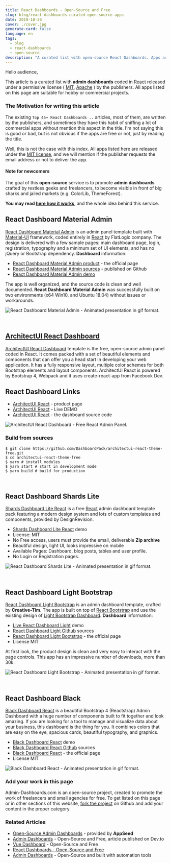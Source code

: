 ```yaml
---
title: React Dashboards - Open-Source and Free
slug: blog/react-dashboards-curated-open-source-apps
date: 2019-10-26
cover: ./cover.jpg
generate-card: false
language: en
tags:
  - blog
  - react-dashboards
  - open-source
description: "A curated list with open-source React Dashboards. Apps are released under MIT license, suitable for hobby or commercial projects."
---
```


Hello audience,

This article is a curated list with **admin dashboards** coded in [React](https://reactjs.org/) 
released under a permissive license ( [MIT](https://en.wikipedia.org/wiki/MIT_License), [Apache](https://en.wikipedia.org/wiki/Apache_License) ) 
by the publishers. 
All apps listed on this page are suitable for hobby or commercial projects.

### The Motivation for writing this article

The existing `Top 45+ React Dashboards ..` articles, most of them, are written by the publishers, 
and sometimes they have this habit of sniffing a lot of commercial apps without mention this aspect in the title. 
I'm not saying this is good or bad, but is not obvious if the apps are free or not, just by reading the title. 

Well, this is not the case with this index. All apps listed here are released under the [MIT license](https://en.wikipedia.org/wiki/MIT_License), 
and we will mention if the publisher requests the email address or not to deliver the app.

#### Note for newcomers
The goal of this **open-source** service is to promote **admin dashboards** crafted by restless geeks and freelancers, 
to become visible in front of big sharks and jailed markets (e.g. ColorLib, ThemeForest).  

**You may read [here how it works](/how-it-works)**, and the whole idea behind this service.  

## React Dashboard Material Admin

[React Dashboard Material Admin](https://flatlogic.com/admin-dashboards/react-material-admin) is an admin panel template 
built with [Material-UI](https://material-ui.com/) framework, coded entirely in [React](https://reactjs.org/) by FlatLogic company. 
The design is delivered with a few sample pages: main dashboard page, login, registration, typography and a minimum set of UI elements, 
and has no jQuery or Bootstrap dependency. **Dashboard** information:

- [React Dashboard Material Admin product](https://flatlogic.com/admin-dashboards/react-material-admin) - the official page
- [React Dashboard Material Admin sources](https://github.com/flatlogic/react-material-admin) - published on Github
- [React Dashboard Material Admin demo](https://flatlogic.com/admin-dashboards/react-material-admin/demo)

The app is well organized, and the source code is clean and well documented. 
**React Dashboard Material Admin** was successfully built on two environments (x64 Win10, and Ubuntu 18.04) without issues or workarounds.

![React Dashboard Material Admin - Animated presentation in gif format.](https://raw.githubusercontent.com/app-generator/static/master/admin-dashboards/react-dashboard-material-admin-flatlogic-intro.gif)

<br />

## [ArchitectUI React Dashboard](https://dashboardpack.com/theme-details/architectui-react-dashboard-free/?ref=appseed)

[ArchitectUI React Dashboard](https://dashboardpack.com/theme-details/architectui-react-dashboard-free/?ref=appseed) template is the free, open-source admin panel coded in React. It comes packed with a set of beautiful elements and components that can offer you a head start in developing your web application. It has a fully responsive layout, multiple color schemes for both Bootstrap elements and layout components. ArchitectUI React is powered by Bootstrap 4, Webpack and it uses create-react-app from Facebook Dev. 

## React Dashboard Links

- [ArchitectUI React](https://dashboardpack.com/theme-details/architectui-react-dashboard-free/) - product page
- [ArchitectUI React](https://demo.dashboardpack.com/architectui-react-free/#/dashboards/basic) - Live DEMO
- [ArchitectUI React](https://github.com/DashboardPack/architectui-react-theme-free) - the dashboard source code

![ArchitectUI React Dashboard - Free React Admin Panel.](https://raw.githubusercontent.com/admin-dashboards/static/master/react-dashboard-architectui-free-screen.png)

### Build from sources

```
$ git clone https://github.com/DashboardPack/architectui-react-theme-free.git
$ cd architectui-react-theme-free
$ yarn # install modules
$ yarn start # start in development mode
$ yarn build # build for production

```

<br />

## React Dashboard Shards Lite

[Shards Dashboard Lite React](https://designrevision.com/downloads/shards-dashboard-lite-react/) is a free [React](https://reactjs.org/) admin dashboard template pack featuring a modern design system and lots of custom templates and components, provided by DesignRevision. 

- [Shards Dashboard Lite React](https://designrevision.com/demo/shards-dashboard-lite-react/blog-overview) demo
- License: MIT
- No Free access, users must provide the email, deliverable **Zip archive**
- Beautiful design, light UI, looks impressive on mobile
- Available Pages: Dashboard, blog posts, tables and user profile. 
- No Login or Registration pages. 

![React Dashboard Shards Lite - Animated presentation in gif format.](https://raw.githubusercontent.com/app-generator/static/master/admin-dashboards/react-dashboard-shards-light-intro.gif)

<br />

## React Dashboard Light Bootstrap

[React Dashboard Light Bootstrap](https://www.creative-tim.com/product/light-bootstrap-dashboard-react) is an admin dashboard template, crafted by **Creative-Tim**. The app is built on top of [React Bootstrap](https://5c507d49471426000887a6a7--react-bootstrap.netlify.com/) and use the existing design of [Light Bootstrap Dashboard](https://www.creative-tim.com/product/light-bootstrap-dashboard). **Dashboard** information:

- [Live React Dashboard Light](https://demos.creative-tim.com/light-bootstrap-dashboard-react/) demo
- [React Dashboard Light Github](https://github.com/creativetimofficial/light-bootstrap-dashboard-react) sources
- [React Dashboard Light Bootstrap](https://www.creative-tim.com/product/light-bootstrap-dashboard-react) - the official page
- License MIT

At first look, the product design is clean and very easy to interact with the page controls. 
This app has an impressive number of downloads, more than 30k.  

![React Dashboard Light Bootstrap - Animated presentation in gif format.](https://raw.githubusercontent.com/app-generator/static/master/admin-dashboards/react-dashboard-light-intro.gif)

<br />

## React Dashboard Black

[Black Dashboard React](https://www.creative-tim.com/product/black-dashboard-react) is a beautiful Bootstrap 4 (Reactstrap) Admin Dashboard with a huge number of components built to fit together and look amazing. If you are looking for a tool to manage and visualize data about your business, this dashboard is the thing for you. It combines colors that are easy on the eye, spacious cards, beautiful typography, and graphics.

- [Black Dashboard React](https://demos.creative-tim.com/black-dashboard-react/) demo
- [Black Dashboard React Github](https://github.com/creativetimofficial/black-dashboard-react) sources
- [Black Dashboard React](https://www.creative-tim.com/product/black-dashboard-react) - the official page
- License MIT

![Black Dashboard React - Animated presentation in gif format.](https://raw.githubusercontent.com/app-generator/static/master/admin-dashboards/react-dashboard-black-intro.gif)

### Add your work in this page

Admin-Dashboards.com is an open-source project, created to promote the work of freelancers and small agencies for free.
To get listed on this page or in other sections of this website, [fork the project](https://github.com/admin-dashboards/dashboards) on Github and add your content in the proper category. 

### Related Articles

- [Open-Source Admin Dashboards](https://appseed.us/admin-dashboards/open-source) - provided by **AppSeed**
- [Admin Dashboards](https://dev.to/sm0ke/admin-dashboards-open-source-and-free-4aep) - Open-Source and Free, article published on Dev.to
- [Vue Dashboard](https://dev.to/sm0ke/vue-dashboard-open-source-apps-1gd1) - Open-Source and Free
- [React Dashboards - Open-Source and Free](https://dev.to/sm0ke/react-dashboards-open-source-apps-1c7j)
- [Admin Dashboards](https://blog.appseed.us/admin-dashboards-open-source-built-with-automation-tools/) - Open-Source and built with automation tools
